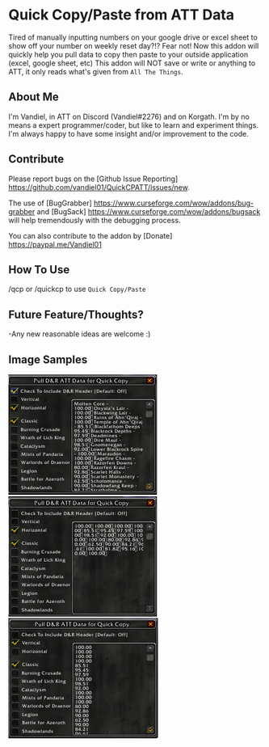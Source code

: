 # Quick Copy/Paste from ATT Data
Tired of manually inputting numbers on your google drive or excel sheet to show off your number on weekly reset day?!?  Fear not!  Now this addon will quickly help you pull data to copy then paste to your outside application (excel, google sheet, etc)  This addon will NOT save or write or anything to ATT, it only reads what's given from `All The Things`.

## About Me
I'm Vandiel, in ATT on Discord (Vandiel#2276) and on Korgath.  I'm by no means a expert programmer/coder, but like to learn and experiment things.  I'm always happy to have some insight and/or improvement to the code.

## Contribute
Please report bugs on the [Github Issue Reporting] https://github.com/vandiel01/QuickCPATT/issues/new.

The use of [BugGrabber] https://www.curseforge.com/wow/addons/bug-grabber and [BugSack] https://www.curseforge.com/wow/addons/bugsack will help tremendously with the debugging process.

You can also contribute to the addon by [Donate] https://paypal.me/Vandiel01

## How To Use
/qcp or /quickcp to use `Quick Copy/Paste`

## Future Feature/Thoughts?
-Any new reasonable ideas are welcome :)

## Image Samples
![QCSample1](Images/Image1.png)
![QCSample2](Images/Image2.png)
![QCSample3](Images/Image3.png)
